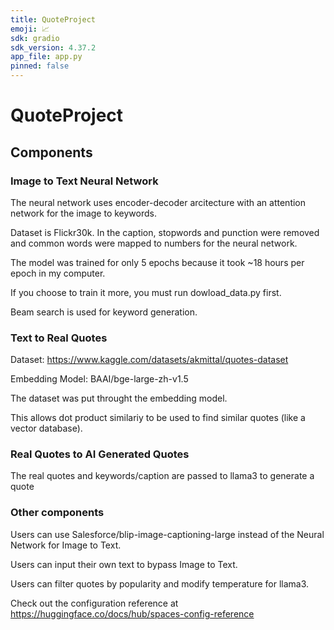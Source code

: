 ```yaml
---
title: QuoteProject
emoji: 📈
sdk: gradio
sdk_version: 4.37.2
app_file: app.py
pinned: false
---
```


# QuoteProject

## Components

### Image to Text Neural Network

The neural network uses encoder-decoder arcitecture with an attention network for the image to keywords.

Dataset is Flickr30k. In the caption, stopwords and punction were removed and common words were mapped to numbers for the neural network.

The model was trained for only 5 epochs because it took ~18 hours per epoch in my computer.

If you choose to train it more, you must run dowload_data.py first.

Beam search is used for keyword generation.

### Text to Real Quotes

Dataset: https://www.kaggle.com/datasets/akmittal/quotes-dataset

Embedding Model: BAAI/bge-large-zh-v1.5

The dataset was put throught the embedding model.

This allows dot product similariy to be used to find similar quotes (like a vector database).

### Real Quotes to AI Generated Quotes

The real quotes and keywords/caption are passed to llama3 to generate a quote

### Other components

Users can use Salesforce/blip-image-captioning-large instead of the Neural Network for Image to Text.

Users can input their own text to bypass Image to Text.

Users can filter quotes by popularity and modify temperature for llama3.

Check out the configuration reference at https://huggingface.co/docs/hub/spaces-config-reference
